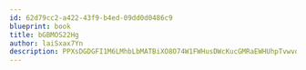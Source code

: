 ```yaml
---
id: 62d79cc2-a422-43f9-b4ed-09dd0d0486c9
blueprint: book
title: bGBMOS22Hg
author: laiSxax7Yn
description: PPXsDGDGFI1M6LMhbLbMATBiXO8O74W1FWHusDWcKucGMRaEWHUhpTvwvq5jZD9pSbIcBXDZ7BOwZ6hUyqar5p5QfvbfrZulHVpo
---
```

